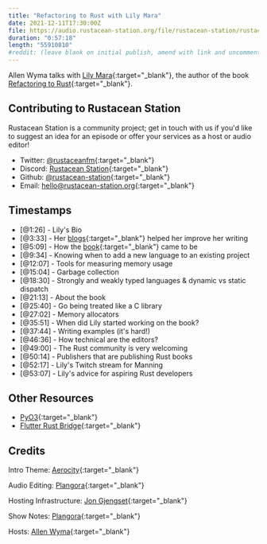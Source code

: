 ```yaml
---
title: "Refactoring to Rust with Lily Mara"
date: 2021-12-11T17:30:00Z
file: https://audio.rustacean-station.org/file/rustacean-station/rustacean-station-e049-lily-mara.mp3
duration: "0:57:18"
length: "55910810"
#reddit: (leave blank on initial publish, amend with link and uncomment this line after Reddit thread has been posted)
---
```

Allen Wyma talks with [Lily Mara](https://twitter.com/TheLily_Mara){:target="_blank"}, the author of the book [Refactoring to Rust](https://www.manning.com/books/refactoring-to-rust){:target="_blank"}.


## Contributing to Rustacean Station

Rustacean Station is a community project; get in touch with us if you'd like to suggest an idea for an episode or offer your services as a host or audio editor!

- Twitter: [@rustaceanfm](https://twitter.com/rustaceanfm){:target="_blank"}
- Discord: [Rustacean Station](https://discord.gg/cHc3Gyc){:target="_blank"}
- Github: [@rustacean-station](https://github.com/rustacean-station/){:target="_blank"}
- Email: [hello@rustacean-station.org](mailto:hello@rustacean-station.org){:target="_blank"}

## Timestamps 
- [@1:26] -	Lily's Bio
- [@3:33] -	Her [blogs](https://onesignal.com/blog/author/lily/){:target="_blank"} helped her improve her writing
- [@5:09] -	How the [book](https://www.manning.com/books/refactoring-to-rust){:target="_blank"} came to be
- [@9:34] -	Knowing when to add a new language to an existing project
- [@12:07] - Tools for measuring memory usage
- [@15:04] - Garbage collection
- [@18:30] - Strongly and weakly typed languages & dynamic vs static dispatch
- [@21:13] - About the book
- [@25:40] - Go being treated like a C library	
- [@27:02] - Memory allocators
- [@35:51] - When did Lily started working on the book?
- [@37:44] - Writing examples (it's hard!)
- [@46:36] - How technical are the editors?
- [@49:00] - The Rust community is very welcoming
- [@50:14] - Publishers that are publishing Rust books
- [@52:17] - Lily's Twitch stream for Manning
- [@53:07] - Lily's advice for aspiring Rust developers

## Other Resources
- [PyO3](https://github.com/PyO3/pyo3){:target="_blank"}
- [Flutter Rust Bridge](https://github.com/fzyzcjy/flutter_rust_bridge){:target="_blank"}

## Credits
Intro Theme: [Aerocity](https://twitter.com/AerocityMusic){:target="_blank"}

Audio Editing: [Plangora](https://twitter.com/plangora){:target="_blank"}

Hosting Infrastructure: [Jon Gjengset](https://twitter.com/jonhoo/){:target="_blank"}

Show Notes: [Plangora](https://twitter.com/plangora){:target="_blank"}

Hosts: [Allen Wyma](https://twitter.com/allenwyma){:target="_blank"}